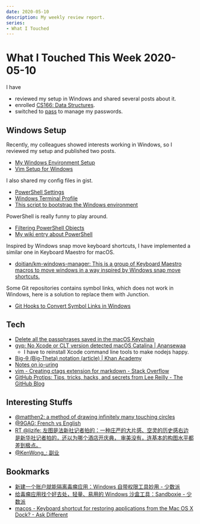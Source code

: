```yaml
---
date: 2020-05-10
description: My weekly review report.
series:
- What I Touched
---
```


# What I Touched This Week 2020-05-10

I have

* reviewed my setup in Windows and shared several posts about it.
* enrolled [CS166: Data Structures](http://web.stanford.edu/class/cs166/).
* switched to [pass](https://blog.iany.me/2020/05/pass-a-password-manager-utilizing-gpg-and-git/) to manage my passwords.

## Windows Setup

Recently, my colleagues showed interests working in Windows, so I reviewed my setup and published two posts.

* [My Windows Environment Setup](https://blog.iany.me/2020/05/my-windows-environment-setup/)
* [Vim Setup for Windows](https://blog.iany.me/2020/05/vim-setup-for-windows/)

I also shared my config files in gist.

* [PowerShell Settings](https://gist.github.com/db79d2dbfaa24093534c7411b0a926bd)
* [Windows Terminal Profile](https://gist.github.com/4677ce2da2eca2eccbb1637ef804bed1)
* [This script to bootstrap the Windows environment](https://gist.github.com/4c177878c3d683d87b2b0b9ce3a0fd6b)

PowerShell is really funny to play around.

* [Filtering PowerShell Objects](https://www.itprotoday.com/powershell/powershell-basics-filtering-objects)
* [My wiki entry about PowerShell](https://blog.iany.me/wiki/powershell/)

Inspired by Windows snap move keyboard shortcuts, I have implemented a similar one in Keyboard Maestro for macOS.

* [doitian/km-windows-manager: This is a group of Keyboard Maestro macros to move windows in a way inspired by Windows snap move shortcuts.](https://github.com/doitian/km-windows-manager)

Some Git repositories contains symbol links, which does not work in Windows, here is a solution to replace them with Junction.

* [Git Hooks to Convert Symbol Links in Windows](https://gist.github.com/1903b5960f03e4d615aa2171e0fb7bf6)

## Tech

* [Delete all the passphrases saved in the macOS Keychain](https://gist.github.com/4c6ff04c388a5f3aea1fb584d4b9d82a)
* [gyp: No Xcode or CLT version detected macOS Catalina | Anansewaa](https://medium.com/flawless-app-stories/gyp-no-xcode-or-clt-version-detected-macos-catalina-anansewaa-38b536389e8d)
	* I have to reinstall Xcode command line tools to make nodejs happy.
* [Big-θ (Big-Theta) notation (article) | Khan Academy](https://www.khanacademy.org/computing/computer-science/algorithms/asymptotic-notation/a/big-o-notation)
* [Notes on io-uring](https://boats.gitlab.io/blog/post/io-uring/)
* [vim - Creating ctags extension for markdown - Stack Overflow](https://stackoverflow.com/questions/25742396/creating-ctags-extension-for-markdown)
* [GitHub Protips: Tips, tricks, hacks, and secrets from Lee Reilly - The GitHub Blog](https://github.blog/2020-04-09-github-protips-tips-tricks-hacks-and-secrets-from-lee-reilly/)

## Interesting Stuffs

* [@matthen2: a method of drawing infinitely many touching circles](https://twitter.com/matthen2/status/1256824725814120448)
* [@9GAG: French vs English](https://twitter.com/9GAG/status/1256659974832488448)
* [RT @lizife: 左图是法新社记者拍的：一种庄严的大片感、空灵的历史感右边是新华社记者拍的，还以为哪个酒店开庆典， 审美没有，连基本的构图水平都差到极点。](https://twitter.com/doitian/status/1258748549858127872)
* [@KenWong_: 副业](https://twitter.com/KenWong_/status/1257519490868244480)

## Bookmarks

* [新建一个账户就能隔离毒瘤应用：Windows 自带权限工具妙用 - 少数派](https://sspai.com/post/58668)
* [给毒瘤应用找个好去处，轻量、易用的 Windows 沙盒工具：Sandboxie - 少数派](https://sspai.com/post/59465)
* [macos - Keyboard shortcut for restoring applications from the Mac OS X Dock? - Ask Different](http://apple.stackexchange.com/questions/55432/keyboard-shortcut-for-restoring-applications-from-the-mac-os-x-dock)
